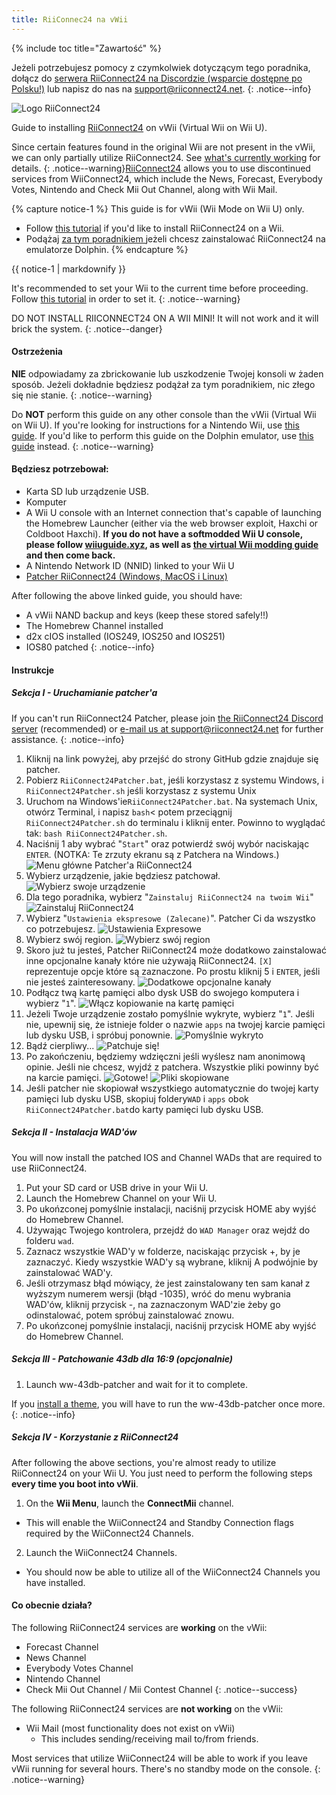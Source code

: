 ```yaml
---
title: RiiConnec24 na vWii
---
```


{% include toc title="Zawartość" %}

Jeżeli potrzebujesz pomocy z czymkolwiek dotyczącym tego poradnika, dołącz do [serwera RiiConnect24 na Discordzie (wsparcie dostępne po Polsku!)](https://discord.gg/rc24) lub napisz do nas na [support@riiconnect24.net](mailto:support@riiconnect24.net).
{: .notice--info}

![Logo RiiConnect24](/images/WiiRC24Logo.jpg)

Guide to installing [RiiConnect24](https://rc24.xyz) on vWii (Virtual Wii on Wii U).

Since certain features found in the original Wii are not present in the vWii, we can only partially utilize RiiConnect24. See [what's currently working](#whats-currently-working) for details.
{: .notice--warning}[RiiConnect24](https://rc24.xyz/) allows you to use discontinued services from WiiConnect24, which include the News, Forecast, Everybody Votes, Nintendo and Check Mii Out Channel, along with Wii Mail.

{% capture notice-1 %}
This guide is for vWii (Wii Mode on Wii U) only.

- Follow [this tutorial](riiconnect24-wii) if you'd like to install RiiConnect24 on a Wii.
- Podążaj [ za tym poradnikiem ](riiconnect24-dolphin) jeżeli chcesz zainstalować RiiConnect24 na emulatorze Dolphin.
{% endcapture %}

<div class="notice--warning">{{ notice-1 | markdownify }}</div>

It's recommended to set your Wii to the current time before proceeding. Follow [this tutorial](rtc) in order to set it.
{: .notice--warning}

DO NOT INSTALL RIICONNECT24 ON A WII MINI! It will not work and it will brick the system.
{: .notice--danger}

#### Ostrzeżenia

**NIE** odpowiadamy za zbrickowanie lub uszkodzenie Twojej konsoli w żaden sposób. Jeżeli dokładnie będziesz podążał za tym poradnikiem, nic złego się nie stanie.
{: .notice--warning}

Do **NOT** perform this guide on any other console than the vWii (Virtual Wii on Wii U). If you're looking for instructions for a Nintendo Wii, use [this guide](riiconnect24). If you'd like to perform this guide on the Dolphin emulator, use [this guide](riiconnect24-dolphin) instead.
{: .notice--warning}

#### Będziesz potrzebował:

* Karta SD lub urządzenie USB.
* Komputer
* A Wii U console with an Internet connection that's capable of launching the Homebrew Launcher (either via the web browser exploit, Haxchi or Coldboot Haxchi). **If you do not have a softmodded Wii U console, please follow [wiiuguide.xyz](https://wiiuguide.xyz), as well as [the virtual Wii modding guide](https://wiiuguide.xyz/#/vwii-modding) and then come back.**
* A Nintendo Network ID (NNID) linked to your Wii U
* [Patcher RiiConnect24 (Windows, MacOS i Linux)](https://github.com/RiiConnect24/RiiConnect24-Patcher/releases)

After following the above linked guide, you should have:
* A vWii NAND backup and keys (keep these stored safely!!)
* The Homebrew Channel installed
* d2x cIOS installed (IOS249, IOS250 and IOS251)
* IOS80 patched
{: .notice--info}

#### Instrukcje

##### Sekcja I - Uruchamianie patcher'a

If you can't run RiiConnect24 Patcher, please join [the RiiConnect24 Discord server](https://discord.gg/rc24) (recommended) or [e-mail us at support@riiconnect24.net](mailto:support@riiconnect24.net) for further assistance.
{: .notice--info}

1. Kliknij na link powyżej, aby przejść do strony GitHub gdzie znajduje się patcher.
2. Pobierz `RiiConnect24Patcher.bat`, jeśli korzystasz z systemu Windows, i `RiiConnect24Patcher.sh` jeśli korzystasz z systemu Unix
3. Uruchom na Windows'ie`RiiConnect24Patcher.bat`. Na systemach Unix, otwórz Terminal, i napisz `bash`< potem przeciągnij `RiiConnect24Patcher.sh` do terminalu i kliknij enter. Powinno to wyglądać tak: `bash RiiConnect24Patcher.sh`.
4. Naciśnij 1 aby wybrać "`Start`" oraz potwierdź swój wybór naciskając `ENTER`. (NOTKA: Te zrzuty ekranu są z Patchera na Windows.) ![Menu główne Patcher'a RiiConnect24](/images/RC24_Patcher/1.JPG)
5. Wybierz urządzenie, jakie będziesz patchował. ![Wybierz swoje urządzenie](/images/RC24_Patcher/2.JPG)
6. Dla tego poradnika, wybierz "`Zainstaluj RiiConnect24 na twoim Wii`" ![Zainstaluj RiiConnect24](/images/RC24_Patcher/3.JPG)
7. Wybierz "`Ustawienia ekspresowe
(Zalecane)`". Patcher Ci da wszystko co potrzebujesz. ![Ustawienia Expresowe](/images/RC24_Patcher/4.JPG)
8. Wybierz swój region. ![Wybierz swój region](/images/RC24_Patcher/5.JPG)
9. Skoro już tu jesteś, Patcher RiiConnect24 może dodatkowo zainstalować inne opcjonalne kanały które nie używają RiiConnect24. `[X]` reprezentuje opcje które są zaznaczone. Po prostu kliknij 5 i `ENTER`, jeśli nie jesteś zainteresowany. ![Dodatkowe opcjonalne kanały](/images/RC24_Patcher/6.JPG)
10. Podłącz twą kartę pamięci albo dysk USB do swojego komputera i wybierz "`1`". ![Włącz kopiowanie na kartę pamięci](/images/RC24_Patcher/7.JPG)
11. Jeżeli Twoje urządzenie zostało pomyślnie wykryte, wybierz "`1`". Jeśli nie, upewnij się, że istnieje folder o nazwie `apps` na twojej karcie pamięci lub dysku USB, i spróbuj ponownie. ![Pomyślnie wykryto](/images/RC24_Patcher/8.JPG)
12. Bądź cierpliwy... ![Patchuje się!](/images/RC24_Patcher/9.JPG)
13. Po zakończeniu, będziemy wdzięczni jeśli wyślesz nam anonimową opinie.  Jeśli nie chcesz, wyjdź z patchera. Wszystkie pliki powinny być na karcie pamięci. ![Gotowe!](/images/RC24_Patcher/10.JPG) ![Pliki skopiowane](/images/RC24_Patcher/11.PNG)
14. Jeśli patcher nie skopiował wszystkiego automatycznie do twojej karty pamięci lub dysku USB, skopiuj foldery`WAD` i `apps` obok `RiiConnect24Patcher.bat`do karty pamięci lub dysku USB.

##### Sekcja II - Instalacja WAD'ów

You will now install the patched IOS and Channel WADs that are required to use RiiConnect24.

1. Put your SD card or USB drive in your Wii U.
2. Launch the Homebrew Channel on your Wii U.
3. Po ukońzconej pomyślnie instalacji, naciśnij przycisk HOME aby wyjść do Homebrew Channel.
4. Używając Twojego kontrolera, przejdź do `WAD Manager` oraz wejdź do folderu `wad`.
5. Zaznacz wszystkie WAD'y w folderze, naciskając przycisk +, by je zaznaczyć. Kiedy wszystkie WAD'y są wybrane, kliknij A podwójnie by zainstalować WAD'y.
6. Jeśli otrzymasz błąd mówiący, że jest zainstalowany ten sam kanał z wyższym numerem wersji (błąd -1035), wróć do menu wybrania WAD'ów, kliknij przycisk -, na zaznaczonym WAD'zie żeby go odinstalować, potem spróbuj zainstalować znowu.
7. Po ukońzconej pomyślnie instalacji, naciśnij przycisk HOME aby wyjść do Homebrew Channel.

##### Sekcja III - Patchowanie 43db dla 16:9 (opcjonalnie)

1. Launch ww-43db-patcher and wait for it to complete.

If you [install a theme](/themes-vwii), you will have to run the ww-43db-patcher once more.
{: .notice--info}

##### Sekcja IV - Korzystanie z RiiConnect24

After following the above sections, you're almost ready to utilize RiiConnect24 on your Wii U. You just need to perform the following steps **every time you boot into vWii**.

1. On the **Wii Menu**, launch the **ConnectMii** channel.
* This will enable the WiiConnect24 and Standby Connection flags required by the WiiConnect24 Channels.
2. Launch the WiiConnect24 Channels.
* You should now be able to utilize all of the WiiConnect24 Channels you have installed.

#### Co obecnie działa?
The following RiiConnect24 services are **working** on the vWii:
* Forecast Channel
* News Channel
* Everybody Votes Channel
* Nintendo Channel
* Check Mii Out Channel / Mii Contest Channel
{: .notice--success}

The following RiiConnect24 services are **not working** on the vWii:
* Wii Mail (most functionality does not exist on vWii)
    * This includes sending/receiving mail to/from friends.

Most services that utilize WiiConnect24 will be able to work if you leave vWii running for several hours. There's no standby mode on the console.
{: .notice--warning}
